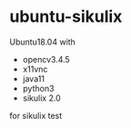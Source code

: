 # ubuntu-sikulix
Ubuntu18.04 with

+ opencv3.4.5
+ x11vnc
+ java11
+ python3
+ sikulix 2.0

for sikulix test

